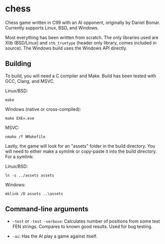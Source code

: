 # chess

Chess game written in C99 with an AI opponent, originally by Daniel Bomar.
Currently supports Linux, BSD, and Windows.

Most everything has been written from scratch. The only libraries used are
Xlib (BSD/Linux) and `stb_truetype` (header only library, comes included
in source). The Windows build uses the Windows API directly.

## Building

To build, you will need a C compiler and Make. Build has been tested with
GCC, Clang, and MSVC.

Linux/BSD:

	make

Windows (native or cross-compiled):

	make EXE=.exe

MSVC:

	nmake /f NMakefile

Lastly, the game will look for an "assets" folder in the build directory.
You will need to either make a symlink or copy-paste it into the build
directory. For a symlink:

Linux/BSD:

	ln -s ../assets assets

Windows:

	mklink /D assets ..\assets

## Command-line arguments

* `-test` or `-test -verbose`: Calculates number of positions from some
  test FEN strings. Compares to known good results. Used for bug testing.

* `-ai`: Has the AI play a game against itself.
